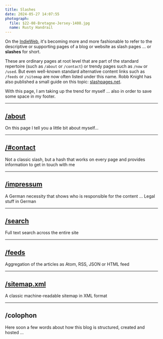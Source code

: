 ```yaml
---
title: Slashes
date: 2024-05-27 14:07:55
photograph:
  file: $22-08-Bretagne-Jersey-1408.jpg
  name: Rusty Handrail
---
```


On the [IndieWeb](https://indieweb.org/), it's becoming more and more fashionable to refer to the descriptive or supporting pages of a blog or website as slash pages ... or **slashes** for short. 

These are ordinary pages at root level that are part of the standard repertoire (such as ``/about`` or ``/contact``) or trendy pages such as ``/now`` or ``/used``. But even well-known standard alternative content links such as ``/feeds`` or ``/sitemap`` are now often listed under this name. Robb Knight has also published a small guide on this topic: [slashpages.net](https://slashpages.net/).

With this page, I am taking up the trend for myself ... also in order to save some space in my footer.

---

## [/about](/about)

On this page I tell you a little bit about myself...

---

## [/#contact](/about/#contact)

Not a classic slash, but a hash that works on every page and provides information to get in touch with me

---

## [/impressum](/impressum)

A German necessity that shows who is responsible for the content ... Legal stuff in German

---

## [/search](/search)

Full text search across the entire site

---

## [/feeds](/feeds)

Aggregation of the articles as Atom, RSS, JSON or HTML feed

---

## [/sitemap.xml](/sitemap.xml)

A classic machine-readable sitemap in XML format

---

## /colophon

Here soon a few words about how this blog is structured, created and hosted ...